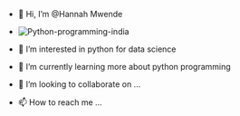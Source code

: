 - 👋 Hi, I’m @Hannah Mwende
- ![Python-programming-india](https://user-images.githubusercontent.com/98167904/168795628-a2b8d69a-af21-4d3c-bbbd-a8321452fd32.jpg)

- 👀 I’m interested in python for data science
- 🌱 I’m currently learning more about python programming
- 💞️ I’m looking to collaborate on ...
- 📫 How to reach me ...

<!---
HannahMwende/HannahMwende is a ✨ special ✨ repository because its `README.md` (this file) appears on your GitHub profile.
You can click the Preview link to take a look at your changes.
--->
